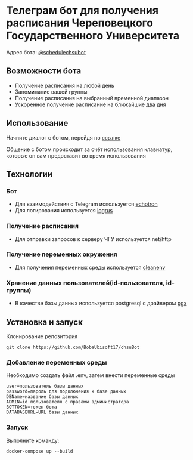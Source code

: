 # Телеграм бот для получения расписания Череповецкого Государственного Университета

Адрес бота: [@schedulechsubot](https://t.me/schedulechsubot)

## Возможности бота
+ Получение расписания на любой день
+ Запоминание вашей группы
+ Получение расписания на выбранный временной диапазон
+ Ускоренное получение расписание на ближайшие два дня

## Использование

Начните диалог с ботом, перейдя по [ссылке](https://t.me/schedulechsubot)

Общение с ботом происходит за счёт использования клавиатур, которые он вам предоставит во время использования

## Технологии

### Бот
+ Для взаимодействия с Telegram используется [echotron](https://github.com/NicoNex/echotron)
+ Для логирования используется [logrus](https://github.com/sirupsen/logrus)

### Получение расписания
+ Для отправки запросов к серверу ЧГУ используется net/http

### Получение переменных окружения 
+ Для получения переменных среды используется [cleanenv](https://github.com/ilyakaznacheev/cleanenv)

### Хранение данных пользователей(id-пользователя, id-группы)
+ В качестве базы данных используется postgresql c драйвером [pgx](https://github.com/jackc/pgx)

## Установка и запуск

Клонирование репозитория
~~~shell
git clone https://github.com/BobaUbisoft17/chsuBot
~~~

### Добавление переменных среды

Необходимо создать файл .env, затем внести переменные среды
~~~shell
user=пользователь базы данных
password=пароль для подключения к базе данных
DBName=название базы данных
ADMIN=id пользователя с правами администратора
BOTTOKEN=токен бота
DATABASEURL=URL базы данных
~~~



### Запуск
Выполните команду:
~~~shell
docker-compose up --build
~~~
